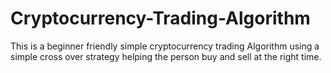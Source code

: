 # Cryptocurrency-Trading-Algorithm

This is a beginner friendly simple cryptocurrency trading Algorithm using a simple cross over strategy helping the person buy and sell at the right time.
